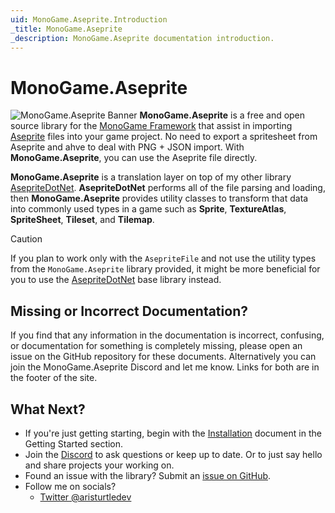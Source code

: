 ```yaml
---
uid: MonoGame.Aseprite.Introduction
_title: MonoGame.Aseprite
_description: MonoGame.Aseprite documentation introduction.
---
```


# MonoGame.Aseprite

![MonoGame.Aseprite Banner](~/images/banner.png)
**MonoGame.Aseprite** is a free and open source library for the [MonoGame Framework](https://www.monogame.net) that assist in importing [Aseprite](https://www.aseprite.org) files into your game project.  No need to export a spritesheet from Aseprite and ahve to deal with PNG + JSON import.  With **MonoGame.Aseprite**, you can use the Aseprite file directly.

**MonoGame.Aseprite** is a translation layer on top of my other library [AsepriteDotNet](https://github.com/aristurtledev/asepritedotnet).  **AsepriteDotNet** performs all of the file parsing and loading, then **MonoGame.Aseprite** provides utility classes to transform that data into commonly used types in a game such as **Sprite**, **TextureAtlas**, **SpriteSheet**, **Tileset**, and **Tilemap**.  

> [!CAUTION]
> If you plan to work only with the `AsepriteFile` and not use the utility types from the `MonoGame.Aseprite` library provided, it might be more beneficial for you to use the [AsepriteDotNet](https://github.com/aristurtledev/asepritedotnet) base library instead.  

## Missing or Incorrect Documentation?
If you find that any information in the documentation is incorrect, confusing, or documentation for something is completely missing, please open an issue on the GitHub repository for these documents.  Alternatively you can join the MonoGame.Aseprite Discord and let me know.  Links for both are in the footer of the site.


## What Next?
* If you're just getting starting, begin with the [Installation](./getting-started/installation.md) document in the Getting Started section.  
* Join the [Discord](https://discord.gg/8jFvHhuMJU) to ask questions or keep up to date. Or to just say hello and share projects your working on.
* Found an issue with the library?  Submit an [issue on GitHub](https://github.com/aristurtledev/monogame-aseprite/issues).
* Follow me on socials? 
    * [Twitter @aristurtledev](https://www.twitter.com/aristurtledev)
